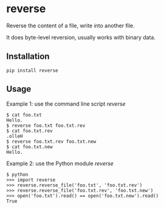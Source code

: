 # reverse

Reverse the content of a file, write into another file.

It does byte-level reversion, usually works with binary data.

## Installation

`pip install reverse`

## Usage

Example 1: use the command line script *reverse*

```
$ cat foo.txt
Hello.
$ reverse foo.txt foo.txt.rev
$ cat foo.txt.rev
.olleH
$ reverse foo.txt.rev foo.txt.new
$ cat foo.txt.new
Hello.
```

Example 2: use the Python module *reverse*

```
$ python
>>> import reverse
>>> reverse.reverse_file('foo.txt', 'foo.txt.rev')
>>> reverse.reverse_file('foo.txt.rev', 'foo.txt.new')
>>> open('foo.txt').read() == open('foo.txt.new').read()
True
```

